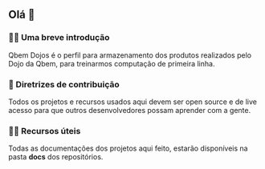 ## Olá 👋

### 🙋‍♀️ Uma breve introdução

Qbem Dojos é o perfil para armazenamento dos produtos realizados pelo Dojo da Qbem, para treinarmos computação de primeira linha.

### 🌈 Diretrizes de contribuição

Todos os projetos e recursos usados aqui devem ser open source e de live acesso para que outros desenvolvedores possam aprender com a gente.

### 👩‍💻 Recursos úteis

Todas as documentações dos projetos aqui feito, estarão disponíveis na pasta **docs** dos repositórios.
